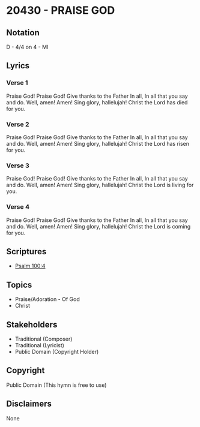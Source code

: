 # 20430 - PRAISE GOD

## Notation

D - 4/4 on 4 - MI

## Lyrics

### Verse 1

Praise God! Praise God! Give thanks to the Father In all, In all that you say and do. Well, amen! Amen! Sing glory, hallelujah! Christ the Lord has died for you.

### Verse 2

Praise God! Praise God! Give thanks to the Father In all, In all that you say and do. Well, amen! Amen! Sing glory, hallelujah! Christ the Lord has risen for you.

### Verse 3

Praise God! Praise God! Give thanks to the Father In all, In all that you say and do. Well, amen! Amen! Sing glory, hallelujah! Christ the Lord is living for you.

### Verse 4

Praise God! Praise God! Give thanks to the Father In all, In all that you say and do. Well, amen! Amen! Sing glory, hallelujah! Christ the Lord is coming for you.


## Scriptures

- [Psalm 100:4](https://www.biblegateway.com/passage/?search=Psalm%20100%3A4)

## Topics

- Praise/Adoration - Of God
- Christ

## Stakeholders

- Traditional (Composer)
- Traditional (Lyricist)
- Public Domain (Copyright Holder)

## Copyright

Public Domain
(This hymn is free to use)

## Disclaimers

None

